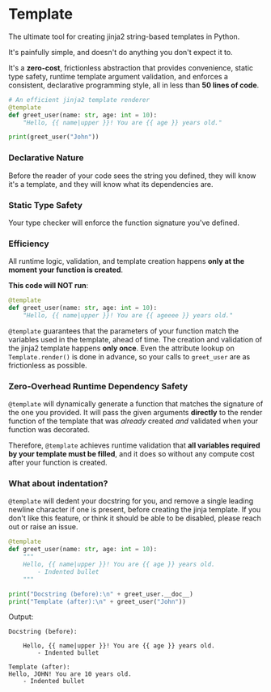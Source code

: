 # Template

The ultimate tool for creating jinja2 string-based templates in Python.

It's painfully simple, and doesn't do anything you don't expect it to.

It's a **zero-cost**, frictionless abstraction that provides convenience,
static type safety, runtime template argument validation, and enforces
a consistent, declarative programming style, all in less than **50 lines of code**.


```py
# An efficient jinja2 template renderer
@template
def greet_user(name: str, age: int = 10):
    "Hello, {{ name|upper }}! You are {{ age }} years old."

print(greet_user("John"))
```

### Declarative Nature

Before the reader of your code sees the string you defined, they will know
it's a template, and they will know what its dependencies are.

### Static Type Safety

Your type checker will enforce the function signature you've defined.

### Efficiency

All runtime logic, validation, and template creation happens **only at the moment
your function is created**.

**This code will NOT run**:
```py
@template
def greet_user(name: str, age: int = 10):
    "Hello, {{ name|upper }}! You are {{ ageeee }} years old."
```

`@template` guarantees that the parameters of your function match the variables
used in the template, ahead of time. The creation and validation of the jinja2
template happens **only once**. Even the attribute lookup on `Template.render()`
is done in advance, so your calls to `greet_user` are as frictionless as possible.


### Zero-Overhead Runtime Dependency Safety

`@template` will dynamically generate a function that matches the signature of the one you provided.
It will pass the given arguments **directly** to the render function of the template that was *already*
created *and* validated when your function was decorated.

Therefore, `@template` achieves runtime validation that **all variables required by your template must be filled**,
and it does so without any compute cost after your function is created.


### What about indentation?

`@template` will dedent your docstring for you, and remove a single leading newline character if one is present,
before creating the jinja template.
If you don't like this feature, or think it should be able to be disabled, please reach out or raise an issue.

```py
@template
def greet_user(name: str, age: int = 10):
    """
    Hello, {{ name|upper }}! You are {{ age }} years old.
        - Indented bullet
    """

print("Docstring (before):\n" + greet_user.__doc__)
print("Template (after):\n" + greet_user("John"))
```

Output:
```
Docstring (before):

    Hello, {{ name|upper }}! You are {{ age }} years old.
        - Indented bullet
    
Template (after):
Hello, JOHN! You are 10 years old.
    - Indented bullet
```
